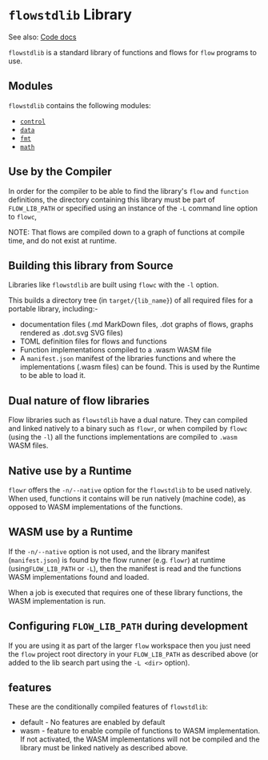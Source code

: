 # `flowstdlib` Library

See also: [Code docs](http://andrewdavidmackenzie.github.io/flow/code/doc/flowstdlib/index.html)

`flowstdlib` is a standard library of functions and flows for `flow` programs to use.

## Modules
`flowstdlib` contains the following modules:
* [`control`](control/control.md)
* [`data`](data/data.md)
* [`fmt`](fmt/fmt.md)
* [`math`](math/math.md)

## Use by the Compiler
In order for the compiler to be able to find the library's `flow` and `function` definitions, the directory containing
this library must be part of `FLOW_LIB_PATH` or specified using an instance of the `-L` command line option to `flowc`,

NOTE: That flows are compiled down to a graph of functions at compile time, and do not exist at runtime.

## Building this library from Source
Libraries like `flowstdlib` are built using `flowc` with the `-l` option.

This builds a directory tree (in `target/{lib_name}`) of all required files for a portable library, including:-
* documentation files (.md MarkDown files, .dot graphs of flows, graphs rendered as .dot.svg SVG files)
* TOML definition files for flows and functions
* Function implementations compiled to a .wasm WASM file
* A `manifest.json` manifest of the libraries functions and where the implementations (.wasm files) can be found.
  This is used by the Runtime to be able to load it.

## Dual nature of flow libraries
Flow libraries such as `flowstdlib` have a dual nature. They can compiled and linked natively to a binary such
as `flowr`, or when compiled by `flowc` (using the `-l`) all the functions implementations are compiled to
`.wasm` WASM files.

## Native use by a Runtime
`flowr` offers the `-n/--native` option for the `flowstdlib` to be used natively. When used, functions it
contains will be run natively (machine code), as opposed to WASM implementations of the functions.

## WASM use by a Runtime
If the `-n/--native` option is not used, and the library manifest (`manifest.json`) is found by the flow
runner (e.g. `flowr`) at runtime (using`FLOW_LIB_PATH` or `-L`), then the manifest is read and the functions
WASM implementations found and loaded.

When a job is executed that requires one of these library functions, the WASM implementation is run.

## Configuring `FLOW_LIB_PATH` during development
If you are using it as part of the larger `flow` workspace then you just need the `flow` project root directory
in your `FLOW_LIB_PATH` as described above (or added to the lib search part using the `-L <dir>` option).

## features
These are the conditionally compiled features of `flowstdlib`:
- default - No features are enabled by default
- wasm - feature to enable compile of functions to WASM implementation. If not activated, the WASM implementations
  will not be compiled and the library must be linked natively as described above.